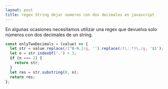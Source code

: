 ```yaml
---
layout: post
title: regex String dejar numeros con dos decimales en javascript
---
```


En algunas ocasiones necesitamos utilizar una regex que devuelva solo números con dos decimales de un string.


```javascript  
const onlyTwoDecimals = (value) => {
  let str = value.replace(/[^0-9.]/g, '').replace(/(\..*)\./g, '$1');
  let n = str.indexOf('.') + 3;
  if (n === 2) {
    return str;
  }
  let res = str.substring(0, n);
  return res;
};
```
